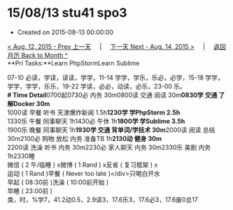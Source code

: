 # 15/08/13 stu41 spo3

* Created on 2015-08-13 00:00:00

[&lt; Aug. 12, 2015 - Prev 上一天](d12.md)     \|     [下一天 Next - Aug. 14, 2015 &gt;](d14.md)     \|     [返回月历 Back to Month ^](index.md)   
**Pri Tasks:**Learn PhpStormLearn Sublime  
  
07-10 必读，学读，读读，学学，11-14 学学，学乐，乐必，必学，15-18 学学，学学，学学，乐乐，19-22 学读，必必，动读，必乐，23-00 乐。  
**\# Time Detail**0700起0730必 内务 30m0800读 交通 阅读 30m**0830学 交通 了解Docker 30m**  
1000读 早餐 听书 天津爆炸新闻 1.5h**1230学 学PhpStorm 2.5h**  
1330乐 午餐 同事聊天 1h1430必 午休 1h**1800学 学Sublime 3.5h**  
1900乐 晚餐 同事聊天 1h**1930学 交通 背单词/学技术 30m**2000读 阅读 总结 30m2100必 购物 放松 内务 准备TB 1h**2130动 健身 30m**  
2200读 洗澡 听书 内务 30m2230必 家人聊天 内务 30m2330乐 美剧 内务 1h2330睡  
微信 \( 2 午/临睡 \) x微博 \( 1 Rand \) x反省 \( 复习框架 \) x  
运动 \( 1 Rand \)早餐 \( Never too late \)&lt;/div&gt;只喝白开水  
早起 \( 08:30前 \)洗澡 \( 10:00前开始 \)  
早睡 \( 23:00前 \)  
类，时，%学7，41.2动0.5，2.9读3，17.6乐3，17.6必3，17.6废0总17

